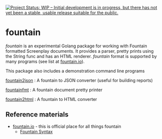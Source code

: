 [![Project Status: WIP – Initial development is in progress, but there has not yet been a stable, usable release suitable for the public.](https://www.repostatus.org/badges/latest/wip.svg)](https://www.repostatus.org/#wip)


# fountain

_fountain_ is an experimental Golang package for working with Fountain formatted Screenplay documents. It provides a parser, pretty prints using the String func and has an HTML renderer.  _fountain_ format is supported by many programs (see list at [fountain.io](https://fountain.io)).

This package also includes a demonstration command line programs

[fountain2json](fountain2json.html)
: A fountain to JSON converter (useful for building reports)

[fountainfmt](fountainfmt.html) 
: A fountain document pretty printer

[fountain2html](fountain2html.html)
: A fountain to HTML converter

## Reference materials

+ [fountain.io](https://fountain.io) - this is official place for all things fountain
    + [Fountain Syntax](https://fountain.io/syntax)

